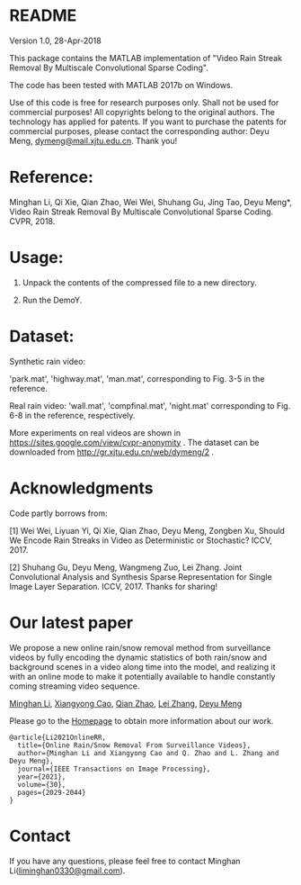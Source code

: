 README
================================================================================================
Version 1.0, 28-Apr-2018

This package contains the MATLAB implementation of "Video Rain Streak Removal By Multiscale Convolutional Sparse Coding".

The code has been tested with MATLAB 2017b on Windows.

Use of this code is free for research purposes only. Shall not be used for commercial purposes! 
All copyrights belong to the original authors. The technology has applied for patents. If you 
want to purchase the patents for commercial purposes, please contact the corresponding author: 
Deyu Meng, dymeng@mail.xjtu.edu.cn. Thank you!


# Reference: 

Minghan Li, Qi Xie, Qian Zhao, Wei Wei, Shuhang Gu, Jing Tao, Deyu Meng*, Video Rain Streak Removal By Multiscale Convolutional Sparse Coding. CVPR, 2018.


# Usage: 

1. Unpack the contents of the compressed file to a new directory.

2. Run the DemoY.


# Dataset: 

Synthetic rain video: 

'park.mat', 'highway.mat', 'man.mat', corresponding to 
Fig. 3-5 in the reference. 

Real rain video: 'wall.mat', 'compfinal.mat', 'night.mat' corresponding to Fig. 6-8 in the reference, respectively.

 
More experiments on real videos are shown in https://sites.google.com/view/cvpr-anonymity .
The dataset can be downloaded from http://gr.xjtu.edu.cn/web/dymeng/2 .



# Acknowledgments 

Code partly borrows from:

[1] Wei Wei, Liyuan Yi, Qi Xie, Qian Zhao, Deyu Meng, Zongben Xu, Should We Encode Rain Streaks 
in Video as Deterministic or Stochastic? ICCV, 2017.

[2] Shuhang Gu, Deyu Meng, Wangmeng Zuo, Lei Zhang. Joint Convolutional Analysis and Synthesis Sparse Representation for Single Image Layer Separation. ICCV, 2017.
Thanks for sharing!

# Our latest paper
We propose a new online rain/snow removal method from surveillance videos by fully encoding the dynamic statistics of both rain/snow and background scenes in a video along time into the model, and realizing it with an online mode to make it potentially available to handle constantly coming streaming video sequence. 

[Minghan Li](https://scholar.google.com/citations?user=LhdBgMAAAAAJ&hl=en&oi=ao),
[Xiangyong Cao](https://scholar.google.com/citations?user=IePM9RsAAAAJ&hl=en),
[Qian Zhao](https://scholar.google.com/citations?user=vM6yGTEAAAAJ&hl=en),
[Lei Zhang](https://scholar.google.com/citations?user=tAK5l1IAAAAJ&hl=en&oi=ao),
[Deyu Meng](https://scholar.google.com/citations?user=an6w-64AAAAJ&hl=en&oi=ao)

Please go to the [Homepage](https://github.com/MinghanLi/OTMSCSC_matlab_2020) to obtain more information about our work.

```
@article{Li2021OnlineRR,
  title={Online Rain/Snow Removal From Surveillance Videos},
  author={Minghan Li and Xiangyong Cao and Q. Zhao and L. Zhang and Deyu Meng},
  journal={IEEE Transactions on Image Processing},
  year={2021},
  volume={30},
  pages={2029-2044}
}
```

# Contact

If you have any questions, please feel free to contact Minghan Li(liminghan0330@gmail.com).
